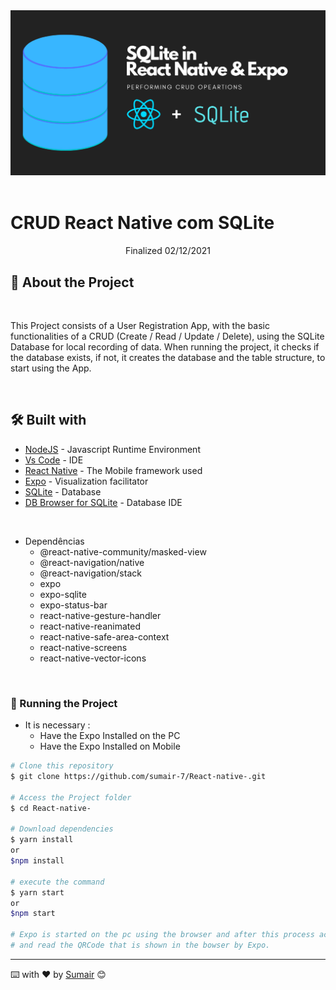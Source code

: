 <!-- ************************************* Logo ********************************************* -->
<div align="center">
  <img width="900px" alt="Logo" src="./images/logo.png">
</div>

</br>

<!-- ************************************* Project ********************************************* -->
<h1> CRUD React Native com SQLite </h1>


<p align="center" > Finalized 02/12/2021 </p> 

## 🚀 About the Project
</br>

This Project consists of a User Registration App, with the basic functionalities of a CRUD (Create / Read / Update / Delete), using the SQLite Database for local recording of data. When running the project, it checks if the database exists, if not, it creates the database and the table structure, to start using the App.

</br>

## 🛠️ Built with

* [NodeJS](https://nodejs.org/en/) - Javascript Runtime Environment
* [Vs Code](https://code.visualstudio.com/) - IDE
* [React Native](https://reactnative.dev/) - The Mobile framework used
* [Expo](https://expo.io/) - Visualization facilitator
* [SQLite](https://www.sqlite.org/index.html) - Database
* [DB Browser for SQLite](https://www.sqlite.org/index.html) - Database IDE
 
 <br>

* Dependências
  * @react-native-community/masked-view
  * @react-navigation/native
  * @react-navigation/stack
  * expo
  * expo-sqlite
  * expo-status-bar
  * react-native-gesture-handler  
  * react-native-reanimated
  * react-native-safe-area-context
  * react-native-screens 
  * react-native-vector-icons

</br>

<h3> 🎲 Running the Project</h3>

- It is necessary :
    - Have the Expo Installed on the PC
    - Have the Expo Installed on Mobile

```bash
# Clone this repository
$ git clone https://github.com/sumair-7/React-native-.git

# Access the Project folder
$ cd React-native-

# Download dependencies
$ yarn install
or
$npm install

# execute the command
$ yarn start
or
$npm start

# Expo is started on the pc using the browser and after this process access the cell phone and run the expo
# and read the QRCode that is shown in the bowser by Expo.
```

---
⌨️ with ❤️ by [Sumair](https://github.com/sumair-7) 😊
